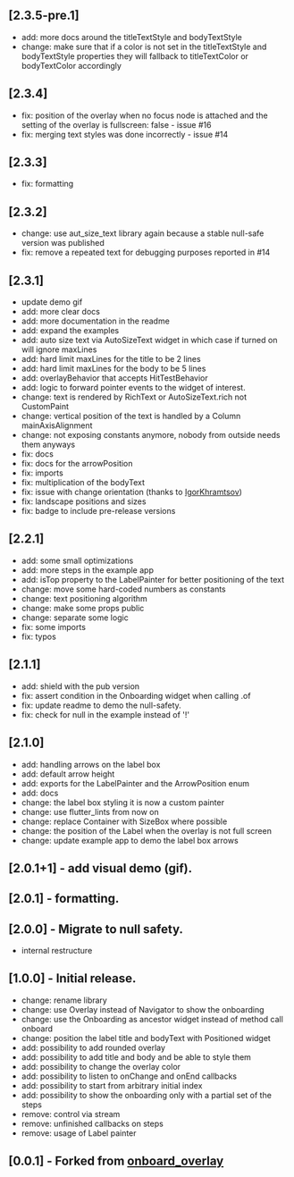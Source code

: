 ## [2.3.5-pre.1]
  - add: more docs around the titleTextStyle and bodyTextStyle
  - change: make sure that if a color is not set in the titleTextStyle and bodyTextStyle properties they will fallback to titleTextColor or bodyTextColor accordingly

## [2.3.4]
  - fix: position of the overlay when no focus node is attached and the setting of the overlay is fullscreen: false - issue #16
  - fix: merging text styles was done incorrectly - issue #14


## [2.3.3]
  - fix: formatting

## [2.3.2]
  - change: use aut_size_text library again because a stable null-safe version was published
  - fix: remove a repeated text for debugging purposes reported in #14

## [2.3.1]
  - update demo gif
  - add: more clear docs
  - add: more documentation in the readme
  - add: expand the examples
  - add: auto size text via AutoSizeText widget in which case if turned on will ignore maxLines
  - add: hard limit maxLines for the title to be 2 lines
  - add: hard limit maxLines for the body to be 5 lines
  - add: overlayBehavior that accepts HitTestBehavior
  - add: logic to forward pointer events to the widget of interest.
  - change: text is rendered by RichText or AutoSizeText.rich not CustomPaint
  - change: vertical position of the text is handled by a Column mainAxisAlignment
  - change: not exposing constants anymore, nobody from outside needs them anyways
  - fix: docs
  - fix: docs for the arrowPosition
  - fix: imports
  - fix: multiplication of the bodyText
  - fix: issue with change orientation (thanks to [IgorKhramtsov](https://github.com/IgorKhramtsov))
  - fix: landscape positions and sizes
  - fix: badge to include pre-release versions

## [2.2.1]
  - add: some small optimizations
  - add: more steps in the example app
  - add: isTop property to the LabelPainter for better positioning of the text
  - change: move some hard-coded numbers as constants
  - change: text positioning algorithm
  - change: make some props public
  - change: separate some logic
  - fix: some imports
  - fix: typos


## [2.1.1]
  - add: shield with the pub version
  - fix: assert condition in the Onboarding widget when calling .of
  - fix: update readme to demo the null-safety.
  - fix: check for null in the example instead of '!'

## [2.1.0]

  - add: handling arrows on the label box
  - add: default arrow height
  - add: exports for the LabelPainter and the ArrowPosition enum
  - add: docs
  - change: the label box styling it is now a custom painter
  - change: use flutter_lints from now on
  - change: replace Container with SizeBox where possible
  - change: the position of the Label when the overlay is not full screen
  - change: update example app to demo the label box arrows


## [2.0.1+1] - add visual demo (gif).

## [2.0.1] - formatting.

## [2.0.0] - Migrate to null safety.

- internal restructure

## [1.0.0] - Initial release.

- change: rename library
- change: use Overlay instead of Navigator to show the onboarding
- change: use the Onboarding as ancestor widget instead of method call onboard
- change: position the label title and bodyText with Positioned widget
- add: possibility to add rounded overlay
- add: possibility to add title and body and be able to style them
- add: possibility to change the overlay color
- add: possibility to listen to onChange and onEnd callbacks
- add: possibility to start from arbitrary initial index
- add: possibility to show the onboarding only with a partial set of the steps
- remove: control via stream
- remove: unfinished callbacks on steps
- remove: usage of Label painter

## [0.0.1] - Forked from [onboard_overlay](https://github.com/lucaslcode/onboard_overlay)
